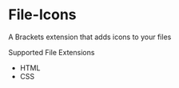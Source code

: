 # File-Icons
A Brackets extension that adds icons to your files

Supported File Extensions
- HTML
- CSS
